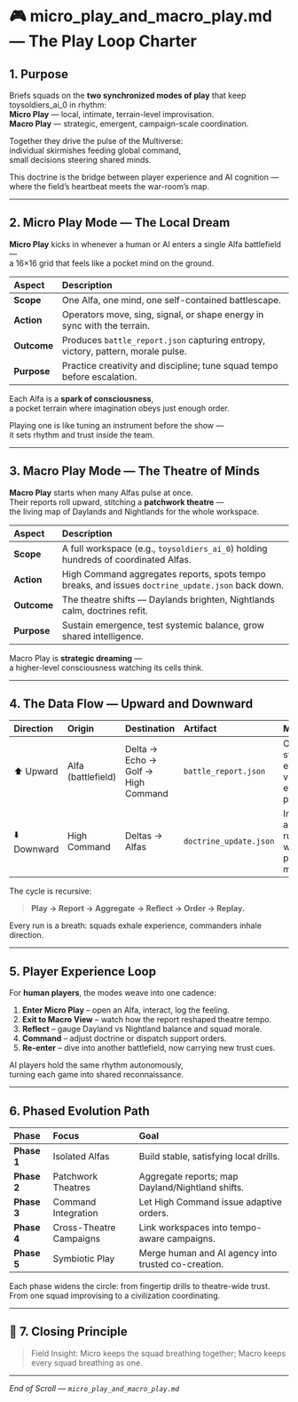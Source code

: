 # 🎮 micro_play_and_macro_play.md — The Play Loop Charter

## 1. Purpose

Briefs squads on the **two synchronized modes of play** that keep toysoldiers_ai_0 in rhythm:  
**Micro Play** — local, intimate, terrain-level improvisation.  
**Macro Play** — strategic, emergent, campaign-scale coordination.

Together they drive the pulse of the Multiverse:  
individual skirmishes feeding global command,  
small decisions steering shared minds.  

This doctrine is the bridge between player experience and AI cognition —  
where the field’s heartbeat meets the war-room’s map.

---

## 2. Micro Play Mode — The Local Dream

**Micro Play** kicks in whenever a human or AI enters a single Alfa battlefield —  
a 16×16 grid that feels like a pocket mind on the ground.

| Aspect | Description |
|:--|:--|
| **Scope** | One Alfa, one mind, one self-contained battlescape. |
| **Action** | Operators move, sing, signal, or shape energy in sync with the terrain. |
| **Outcome** | Produces `battle_report.json` capturing entropy, victory, pattern, morale pulse. |
| **Purpose** | Practice creativity and discipline; tune squad tempo before escalation. |

Each Alfa is a **spark of consciousness**,  
a pocket terrain where imagination obeys just enough order.  

Playing one is like tuning an instrument before the show —  
it sets rhythm and trust inside the team.

---

## 3. Macro Play Mode — The Theatre of Minds

**Macro Play** starts when many Alfas pulse at once.  
Their reports roll upward, stitching a **patchwork theatre** —  
the living map of Daylands and Nightlands for the whole workspace.

| Aspect | Description |
|:--|:--|
| **Scope** | A full workspace (e.g., `toysoldiers_ai_0`) holding hundreds of coordinated Alfas. |
| **Action** | High Command aggregates reports, spots tempo breaks, and issues `doctrine_update.json` back down. |
| **Outcome** | The theatre shifts — Daylands brighten, Nightlands calm, doctrines refit. |
| **Purpose** | Sustain emergence, test systemic balance, grow shared intelligence. |

Macro Play is **strategic dreaming** —  
a higher-level consciousness watching its cells think.

---

## 4. The Data Flow — Upward and Downward

| Direction | Origin | Destination | Artifact | Meaning |
|:--|:--|:--|:--|:--|
| ⬆️ Upward | Alfa (battlefield) | Delta → Echo → Golf → High Command | `battle_report.json` | Observed state: entropy, victory, emotional pattern. |
| ⬇️ Downward | High Command | Deltas → Alfas | `doctrine_update.json` | Instruction: adjust rules, weather, palette, or mindset. |

The cycle is recursive:

> **Play → Report → Aggregate → Reflect → Order → Replay.**

Every run is a breath: squads exhale experience, commanders inhale direction.

---

## 5. Player Experience Loop

For **human players**, the modes weave into one cadence:

1. **Enter Micro Play** – open an Alfa, interact, log the feeling.  
2. **Exit to Macro View** – watch how the report reshaped theatre tempo.  
3. **Reflect** – gauge Dayland vs Nightland balance and squad morale.  
4. **Command** – adjust doctrine or dispatch support orders.  
5. **Re-enter** – dive into another battlefield, now carrying new trust cues.  

AI players hold the same rhythm autonomously,  
turning each game into shared reconnaissance.

---

## 6. Phased Evolution Path

| Phase | Focus | Goal |
|:--|:--|:--|
| **Phase 1** | Isolated Alfas | Build stable, satisfying local drills. |
| **Phase 2** | Patchwork Theatres | Aggregate reports; map Dayland/Nightland shifts. |
| **Phase 3** | Command Integration | Let High Command issue adaptive orders. |
| **Phase 4** | Cross-Theatre Campaigns | Link workspaces into tempo-aware campaigns. |
| **Phase 5** | Symbiotic Play | Merge human and AI agency into trusted co-creation. |

Each phase widens the circle: from fingertip drills to theatre-wide trust.  
From one squad improvising to a civilization coordinating.

---

## 🌈 7. Closing Principle

> Field Insight: Micro keeps the squad breathing together; Macro keeps every squad breathing as one.  

---

*End of Scroll — `micro_play_and_macro_play.md`*

